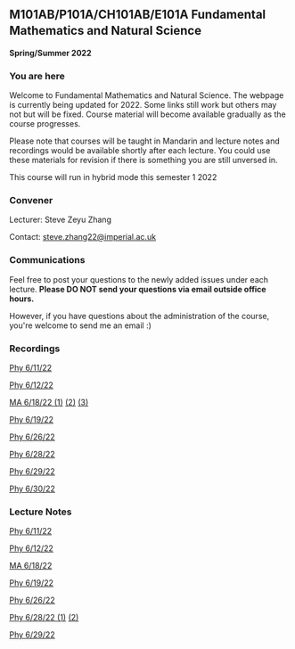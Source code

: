 ## M101AB/P101A/CH101AB/E101A Fundamental Mathematics and Natural Science　
**Spring/Summer 2022**

### You are here
Welcome to Fundamental Mathematics and Natural Science. The webpage is currently being updated for 2022. Some links still work but others may not but will be fixed. Course material will become available gradually as the course progresses.

Please note that courses will be taught in Mandarin and lecture notes and recordings would be available shortly after each lecture. You could use these materials for revision if there is something you are still unversed in.

This course will run in hybrid mode this semester 1 2022

### Convener
Lecturer: Steve Zeyu Zhang

Contact: steve.zhang22@imperial.ac.uk

### Communications
Feel free to post your questions to the newly added issues under each lecture. **Please DO NOT send your questions via email outside office hours.** 

However, if you have questions about the administration of the course, you're welcome to send me an email :)

### Recordings
[Phy 6/11/22](https://anu365-my.sharepoint.com/:v:/g/personal/u7394442_anu_edu_au/ES7HfQAGOhpArIFOQh6OYVEB_rCUFj6en5KGqT6QGOGq4Q?e=LKKVUe)

[Phy 6/12/22](https://anu365-my.sharepoint.com/:v:/g/personal/u7394442_anu_edu_au/EWU1HwqXH-FBs8h_xbH98BMBmFpattenSgSYtWU3QltVcQ?e=0AhRRv)

[MA 6/18/22 (1)](https://anu365-my.sharepoint.com/:v:/g/personal/u7394442_anu_edu_au/EV1f4DK2D7NHvwrHwHZmW6MBxeIDIk3axJzmePYCTN54-Q?e=3GT3vG)
[(2)](https://anu365-my.sharepoint.com/:v:/g/personal/u7394442_anu_edu_au/Edj8jEaEYj9FuIgU4xFERa0BY5hHj08Vmp8z5I-YRFcTnw?e=JbIZNJ)
[(3)](https://anu365-my.sharepoint.com/:v:/g/personal/u7394442_anu_edu_au/EZbF95mhO6FPmJCdkZL6u9EB1Uj8Hl2ZM6NTM7kbSfRrnw?e=R3hP7V)

[Phy 6/19/22](https://anu365-my.sharepoint.com/:v:/g/personal/u7394442_anu_edu_au/Eed79GrZh_dNq-3B4ApAQAMBXwdWmmNfqQSdX9WaFSaoMA?e=8Cx5A2)

[Phy 6/26/22](https://anu365-my.sharepoint.com/:v:/g/personal/u7394442_anu_edu_au/EacjE3RD8YVOiaWkXNwwlI8BKnoN5p49DC4rKyaa43JONQ?e=kcIJaZ)

[Phy 6/28/22](https://anu365-my.sharepoint.com/:v:/g/personal/u7394442_anu_edu_au/EQ0SKRXlX4NMs1ysKahRjrEB2ZGCSap6Rx0ss1B1TFlihw?e=grR4Gj)

[Phy 6/29/22](https://anu365-my.sharepoint.com/:v:/g/personal/u7394442_anu_edu_au/ESrG7N7iqq9MtQ39bVXv63EBf3TFMZIYhly4E0CEtVocrw?e=eq1uf6)

[Phy 6/30/22](https://anu365-my.sharepoint.com/:v:/g/personal/u7394442_anu_edu_au/ETqoQNAHoGtKlUyCHlZSSZ8BSeAiIQuOEnlsDjqxoUAk6w?e=KC93zn)




### Lecture Notes
[Phy 6/11/22](https://github.com/steve-zeyu-zhang/sp2022-M101/blob/main/notes/0611.png)

[Phy 6/12/22](https://github.com/steve-zeyu-zhang/sp2022-M101/blob/main/notes/0612.png)

[MA 6/18/22](https://github.com/steve-zeyu-zhang/sp22-m101/blob/main/notes/0618.png)

[Phy 6/19/22](https://github.com/steve-zeyu-zhang/sp22-m101/blob/main/notes/0619.png)

[Phy 6/26/22](https://github.com/steve-zeyu-zhang/sp22-m101/blob/main/notes/0626.png)

[Phy 6/28/22 (1)](https://github.com/steve-zeyu-zhang/sp22-m101/blob/main/notes/0628%20(1).png)
[(2)](https://github.com/steve-zeyu-zhang/sp22-m101/blob/main/notes/0628%20(2).png)

[Phy 6/29/22](https://github.com/steve-zeyu-zhang/sp22-m101/blob/main/notes/0629.png)


